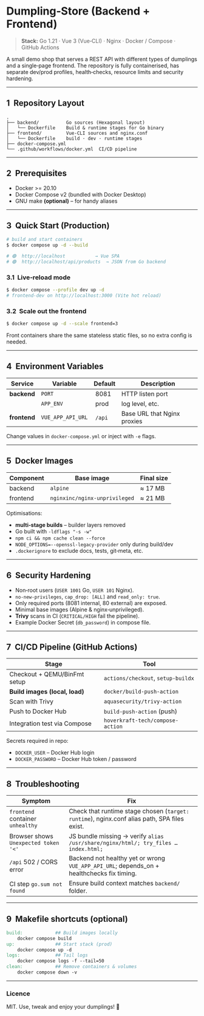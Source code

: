 # Dumpling‑Store (Backend + Frontend)

> **Stack:** Go 1.21 · Vue 3 (Vue‑CLI) · Nginx · Docker / Compose · GitHub Actions

A small demo shop that serves a REST API with different types of dumplings and a single‑page frontend. The repository is fully containerised, has separate dev/prod profiles, health‑checks, resource limits and security hardening.

---

## 1  Repository Layout

```text
.
├── backend/          Go sources (Hexagonal layout)
│   └── Dockerfile    Build & runtime stages for Go binary
├── frontend/         Vue‑CLI sources and nginx.conf
│   └── Dockerfile    build · dev · runtime stages
├── docker-compose.yml
└── .github/workflows/docker.yml  CI/CD pipeline
```

---

## 2  Prerequisites

* Docker >= 20.10
* Docker Compose v2 (bundled with Docker Desktop)
* GNU make **(optional)** – for handy aliases

---

## 3  Quick Start (Production)

```bash
# build and start containers
$ docker compose up -d --build

# 🟢  http://localhost           → Vue SPA
# 🟢  http://localhost/api/products  → JSON from Go backend
```

### 3.1  Live‑reload mode

```bash
$ docker compose --profile dev up -d
# frontend-dev on http://localhost:3000 (Vite hot reload)
```

### 3.2  Scale out the frontend

```bash
$ docker compose up -d --scale frontend=3
```

Front containers share the same stateless static files, so no extra config is needed.

---

## 4  Environment Variables

| Service      | Variable          | Default | Description                 |
| ------------ | ----------------- | ------- | --------------------------- |
| **backend**  | `PORT`            |  8081   | HTTP listen port            |
|              | `APP_ENV`         |  prod   | log level, etc.             |
| **frontend** | `VUE_APP_API_URL` |  `/api` | Base URL that Nginx proxies |

Change values in `docker-compose.yml` or inject with `-e` flags.

---

## 5  Docker Images

| Component | Base image                    | Final size |
| --------- | ----------------------------- | ---------- |
| backend   | `alpine`                      | ≈ 17 MB    |
| frontend  | `nginxinc/nginx-unprivileged` | ≈ 21 MB    |

Optimisations:

* **multi‑stage builds** – builder layers removed
* Go built with `-ldflags "-s -w"`
* `npm ci && npm cache clean --force`
* `NODE_OPTIONS=--openssl-legacy-provider` only during build/dev
* `.dockerignore` to exclude docs, tests, git‑meta, etc.

---

## 6  Security Hardening

* Non‑root users (`USER 1001` Go, `USER 101` Nginx).
* `no-new-privileges`, `cap_drop: [ALL]` and `read_only: true`.
* Only required ports (8081 internal, 80 external) are exposed.
* Minimal base images (Alpine & nginx‑unprivileged).
* **Trivy** scans in CI (`CRITICAL/HIGH` fail the pipeline).
* Example Docker Secret (`db_password`) in compose file.

---

## 7  CI/CD Pipeline (GitHub Actions)

| Stage                          | Tool                               |
| ------------------------------ | ---------------------------------- |
| Checkout + QEMU/BinFmt setup   | `actions/checkout`, `setup-buildx` |
| **Build images (local, load)** | `docker/build-push-action`         |
| Scan with Trivy                | `aquasecurity/trivy-action`        |
| Push to Docker Hub             | `build-push-action` (push)         |
| Integration test via Compose   | `hoverkraft-tech/compose-action`   |

Secrets required in repo:

* `DOCKER_USER` – Docker Hub login
* `DOCKER_PASSWORD` – Docker Hub token / password

---

## 8  Troubleshooting

| Symptom                              | Fix                                                                                          |
| ------------------------------------ | -------------------------------------------------------------------------------------------- |
| `frontend` container `unhealthy`     | Check that runtime stage chosen (`target: runtime`), nginx.conf alias path, SPA files exist. |
| Browser shows `Unexpected token '<'` | JS bundle missing → verify `alias /usr/share/nginx/html/; try_files … index.html;`           |
| `/api` 502 / CORS error              | Backend not healthy yet or wrong `VUE_APP_API_URL`; depends\_on + healthchecks fix timing.   |
| CI step `go.sum not found`           | Ensure build context matches `backend/` folder.                                              |

---

## 9  Makefile shortcuts (optional)

```Makefile
build:            ## Build images locally
	docker compose build
up:               ## Start stack (prod)
	docker compose up -d
logs:             ## Tail logs
	docker compose logs -f --tail=50
clean:            ## Remove containers & volumes
	docker compose down -v
```

---

### Licence

MIT. Use, tweak and enjoy your dumplings! 🍜
